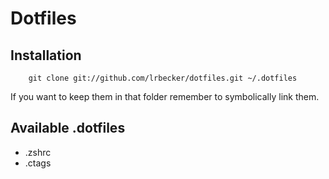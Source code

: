 # Dotfiles

## Installation

        git clone git://github.com/lrbecker/dotfiles.git ~/.dotfiles

If you want to keep them in that folder remember to symbolically link them.

## Available .dotfiles

  * .zshrc 
  * .ctags
